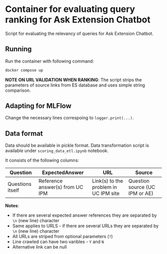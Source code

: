 # Container for evaluating query ranking for Ask Extension Chatbot

Script for evaluating the relevancy of queries for Ask Extension Chatbot.

## Running

Run the container with following command:
```bash
docker compose up
```

__NOTE ON URL VALIDATION WHEN RANKING__:
The script strips the parameters of source links from ES database and uses simple string comparison.

## Adapting for MLFlow

Change the necessary lines correspoing to `logger.print(...)`.

## Data format

Data should be available in pickle format. Data transformation script is available under `scoring_data_etl.ipynb` notebook.

It consists of the following columns:

| Question         | ExpectedAnswer                  | URL                                   | Source                         |
|------------------|---------------------------------|---------------------------------------|--------------------------------|
| Questions itself | Reference answer(s) from UC IPM | Link(s) to the problem in UC IPM site | Question source (UC IPM or AE) |

__Notes__:
* If there are several expected answer references they are separated by `\n` (new line) character
* Same applies to URLS - if there are several URLs they are separated by `\n` (new line) character
* All URLs are striped from optional parameters (`?`)
* Line crawled can have two varibles - `Y` and `N`
* Alternative link can be null